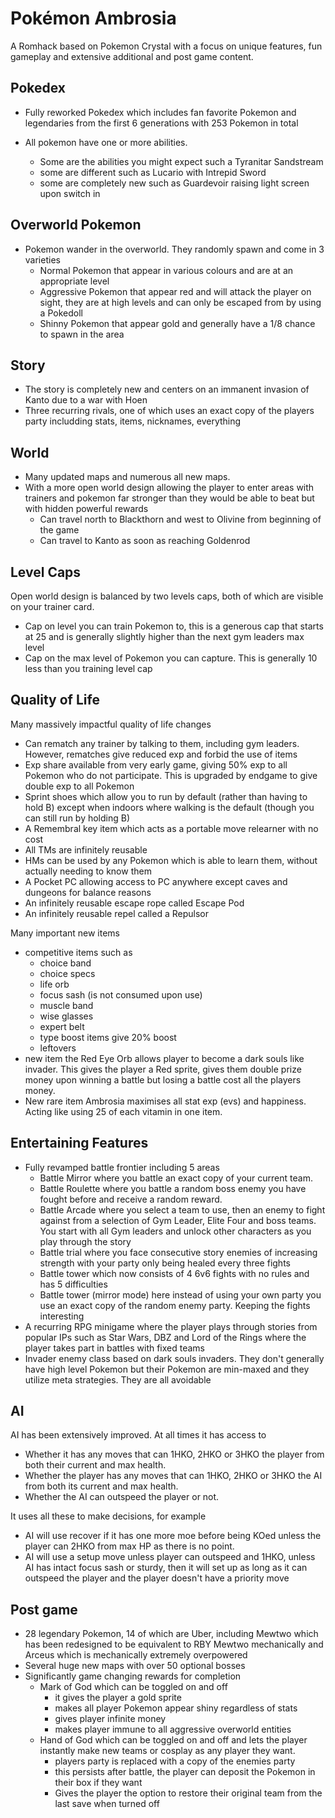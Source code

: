 # Pokémon Ambrosia

A Romhack based on Pokemon Crystal with a focus on unique features, fun gameplay and extensive additional and post game content.

## Pokedex

- Fully reworked Pokedex which includes fan favorite Pokemon and legendaries from the first 6 generations with 253 Pokemon in total

- All pokemon have one or more abilities.
  - Some are the abilities you might expect such a Tyranitar Sandstream
  - some are different such as Lucario with Intrepid Sword
  - some are completely new such as Guardevoir raising light screen upon switch in

## Overworld Pokemon

- Pokemon wander in the overworld. They randomly spawn and come in 3 varieties
  - Normal Pokemon that appear in various colours and are at an appropriate level
  - Aggressive Pokemon that appear red and will attack the player on sight, they are at high levels and can only be escaped from by using a Pokedoll
  - Shinny Pokemon that appear gold and generally have a 1/8 chance to spawn in the area

## Story

- The story is completely new and centers on an immanent invasion of Kanto due to a war with Hoen
- Three recurring rivals, one of which uses an exact copy of the players party includding stats, items, nicknames, everything

## World

- Many updated maps and numerous all new maps.
- With a more open world design allowing the player to enter areas with trainers and pokemon far stronger than they would be able to beat but with hidden powerful rewards
  - Can travel north to Blackthorn and west to Olivine from beginning of the game
  - Can travel to Kanto as soon as reaching Goldenrod

## Level Caps

Open world design is balanced by two levels caps, both of which are visible on your trainer card.
  - Cap on level you can train Pokemon to, this is a generous cap that starts at 25 and is generally slightly higher than the next gym leaders max level
  - Cap on the max level of Pokemon you can capture. This is generally 10 less than you training level cap

## Quality of Life

Many massively impactful quality of life changes
- Can rematch any trainer by talking to them, including gym leaders. However, rematches give reduced exp and forbid the use of items
- Exp share available from very early game, giving 50% exp to all Pokemon who do not participate. This is upgraded by endgame to give double exp to all Pokemon
- Sprint shoes which allow you to run by default (rather than having to hold B) except when indoors where walking is the default (though you can still run by holding B)
- A Remembral key item which acts as a portable move relearner with no cost
- All TMs are infinitely reusable
- HMs can be used by any Pokemon which is able to learn them, without actually needing to know them
- A Pocket PC allowing access to PC anywhere except caves and dungeons for balance reasons
- An infinitely reusable escape rope called Escape Pod
- An infinitely reusable repel called a Repulsor

Many important new items
- competitive items such as
    - choice band
    - choice specs
    - life orb
    - focus sash (is not consumed upon use)
    - muscle band
    - wise glasses
    - expert belt
    - type boost items give 20% boost
    - leftovers
- new item the Red Eye Orb allows player to become a dark souls like invader. This gives the player a Red sprite, gives them double prize money upon winning a battle but losing a battle cost all the players money.
- New rare item Ambrosia maximises all stat exp (evs) and happiness. Acting like using 25 of each vitamin in one item.

## Entertaining Features

- Fully revamped battle frontier including 5 areas
    - Battle Mirror where you battle an exact copy of your current team.
    - Battle Roulette where you battle a random boss enemy you have fought before and receive a random reward.
    - Battle Arcade where you select a team to use, then an enemy to fight against from a selection of Gym Leader, Elite Four and boss teams. You start with all Gym leaders and unlock other characters as you play through the story
    - Battle trial where you face consecutive story enemies of increasing strength 	with your party only being healed every three fights
    - Battle tower which now consists of 4 6v6 fights with no rules and has 5 difficulties
    - Battle tower (mirror mode) here instead of using your own party you use an exact copy of the random enemy party. Keeping the fights interesting
- A recurring RPG minigame where the player plays through stories from popular IPs such as Star Wars, DBZ and Lord of the Rings where the player takes part in battles with fixed teams
- Invader enemy class based on dark souls invaders. They don't generally have high level Pokemon but their Pokemon are min-maxed and they utilize meta strategies. They are all avoidable

## AI

AI has been extensively improved. At all times it has access to
- Whether it has any moves that can 1HKO, 2HKO or 3HKO the player from both their current and max health.
- Whether the player has any moves that can 1HKO, 2HKO or 3HKO the AI from both its current and max health.
- Whether the AI can outspeed the player or not.

It uses all these to make decisions, for example
- AI will use recover if it has one more moe before being KOed unless the player can 2HKO from max HP as there is no point.
- AI will use a setup move unless player can outspeed and 1HKO, unless AI has intact focus sash or sturdy, then it will set up as long as it can outspeed the player and the player doesn't have a priority move

## Post game

- 28 legendary Pokemon, 14 of which are Uber, including Mewtwo which has been redesigned to be equivalent to RBY Mewtwo mechanically and Arceus which is mechanically extremely overpowered
- Several huge new maps with over 50 optional bosses
- Significantly game changing rewards for completion
    - Mark of God which can be toggled on and off
        - it gives the player a gold sprite
        - makes all player Pokemon appear shiny regardless of stats
        - gives player infinite money
        - makes player immune to all aggressive overworld entities
    - Hand of God which can be toggled on and off and lets the player instantly make new teams or cosplay as any player they want.
        - players party is replaced with a copy of the enemies party
        - this persists after battle, the player can deposit the Pokemon in their box if they want
        - Gives the player the option to restore their original team from the last save when turned off


